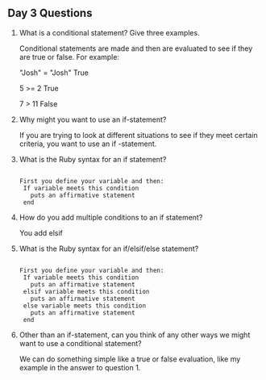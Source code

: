 ## Day 3 Questions

1. What is a conditional statement? Give three examples.

   Conditional statements are made and then are evaluated to see if they are true or false. For example:

   "Josh" = "Josh" True

   5 >= 2 True
   
   7 > 11 False

2. Why might you want to use an if-statement?

   If you are trying to look at different situations to see if they meet certain criteria, you want to use an if -statement.

3. What is the Ruby syntax for an if statement?

   ~~~~

   First you define your variable and then:
    If variable meets this condition
      puts an affirmative statement
    end

   ~~~~

4. How do you add multiple conditions to an if statement?

   You add elsif

5. What is the Ruby syntax for an if/elsif/else statement?

   ~~~~

   First you define your variable and then:
    If variable meets this condition
      puts an affirmative statement
    elsif variable meets this condition
      puts an affirmative statement
    else variable meets this condition
      puts an affirmative statement
    end

    ~~~~

6. Other than an if-statement, can you think of any other ways we might want to use a conditional statement?

   We can do something simple like a true or false evaluation, like my example in the answer to question 1.
